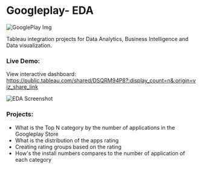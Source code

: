 # Googleplay- EDA 
![GooglePlay Img](https://github.com/jyin16/Googleplay-/assets/160368135/31af758d-6184-4877-9370-f79460670f85)

Tableau integration projects for Data Analytics, Business Intelligence and Data visualization.

### Live Demo:
View interactive dashboard: https://public.tableau.com/shared/DSQRM94P8?:display_count=n&:origin=viz_share_link

![EDA Screenshot](https://github.com/jyin16/Googleplay-/assets/160368135/01390642-6b4d-4ed1-8240-74ba23d667b9)

### Projects:
+ What is the Top N category by the number of applications in the Googleplay Store
+ What is the distribution of the apps rating
+ Creating rating groups based on the rating
+ How's the install numbers compares to the number of application of each category


